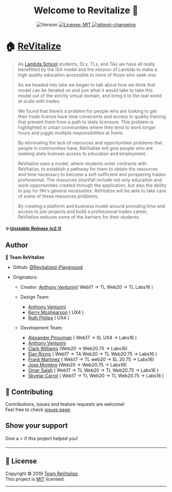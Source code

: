 <h1 align="center">Welcome to Revitalize 👋</h1>
<p align="center" >
  <img alt="Version" src="https://img.shields.io/badge/version-2.0-blue.svg?cacheSeconds=2592000" />
  <a href="./license" target="_blank">
    <img alt="License: MIT" src="https://img.shields.io/badge/License-MIT-yellow.svg" />
  </a>
    <a href="https://github.com/frinyvonnick/gitmoji-changelog">
    <img src="https://img.shields.io/badge/changelog-gitmoji-brightgreen.svg" alt="gitmoji-changelog">
  </a>
</p>

# 🏠 [ReVitalize](https://revitalize.community/)

> As [Lambda School](https://lambdaschool.com) students, SLs, TLs, and TAs we have all really benefitted by the ISA model and the mission of Lambda to make a high quality education accessible to more of those who seek one.
>
> As we headed into labs we began to talk about how we think that model can be iterated on and just what it would take to take this model out of the strictly virtual domain, and bring it to the real world at scale with trades.
>
> We found that there’s a problem for people who are looking to get their trade license have time constraints and access to quality training that prevent them from a path to state licensure. This problem is highlighted in urban communities where they tend to work longer hours and juggle multiple responsibilities at home.
>
> By eliminating the lack of resources and opportunities problems that people in communities have, ReVitalize will give people who are seeking state licenses access to education and employment.
>
> ReVitalize uses a model, where students enter contracts with ReVitalize, to establish a pathway for them to obtain the resources and time necessary to become a self-sufficient and prospering trades professional. The resources shortfall include not only education and work opportunities created through the application, but also the ability to pay for life's general necessities. ReVitalize will be able to take care of some of these resources problems.
>
> By creating a platform and business model around providing time and access to join projects and build a professional trades career, ReVitalize reduces some of the barriers for their students.

##### ✨ [Unstable Release (v2.1)](https://revitalize.netlify.com/)

## Author

👤 **Team ReVitalize**

- Github: [@Revitalized-Playground](https://github.com/Revitalized-Playground)

- Originators:

  - Creator: [Anthony Venturini](https://github.com/adventurini)( Web17 -> TL Web20 -> TL Labs16 )
  - Design Team:

    - [Anthony Venturini](https://github.com/adventurini)
    - [Kerry Mcphearson]() ( UX4 )
    - [Ruth Philips]() ( UX4 )

  - Development Team:
    - [Alexander Piroumian](https://github.com/AlexxanderP) ( Web17 -> SL UX4 -> Labs16 )
    - [Anthony Venturini](https://github.com/adventurini)
    - [Clark Williams](https://github.com/Cwill14) (Web20 -> Web20.75 -> Labs16)
    - [Elan Riznis](https://github.com/Zealll) ( Web17 -> TA Web20 -> TL Web20.75 -> Labs16 )
    - [Frank Martinez](https://github.com/LeTanque) ( Web17 -> TL web20 -> SL 20.75 -> Labs16)
    - [Jose Montero](https://github.com/JoseMarioDev) (Web20 -> Web20.75 -> Labs16)
    - [Omar Salah](https://github.com/omarsalah95) ( Web17 -> TL Web20 -> TL Web20.75 -> Labs16 )
    - [Skyelar Carrol](https://github.com/Fractured2K) ( Web17 -> TL Web20 -> TL Web20.75 -> Labs16 )

## 🤝 Contributing

Contributions, issues and feature requests are welcome!<br />Feel free to check [issues page](https://github.com/Revitalized-Playground/Front-End/issues/new).

## Show your support

Give a ⭐️ if this project helped you!

---

## 📝 License

Copyright © 2019 [Team ReVitalize](https://github.com/Revitalized-Playground).<br />
This project is [MIT](../license) licensed.

---

